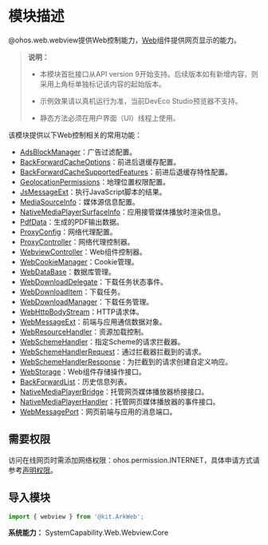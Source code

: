 # 模块描述
<!--Kit: ArkWeb-->
<!--Subsystem: ArkWeb-->
<!--Owner: @yp99ustc-->
<!--SE: @ctqctq99-->
<!--TSE: @ghiker-->

@ohos.web.webview提供Web控制能力，[Web](arkts-basic-components-web.md)组件提供网页显示的能力。

> **说明：**
>
> - 本模块首批接口从API version 9开始支持。后续版本如有新增内容，则采用上角标单独标记该内容的起始版本。
>
> - 示例效果请以真机运行为准，当前DevEco Studio预览器不支持。
>
> - 静态方法必须在用户界面（UI）线程上使用。

该模块提供以下Web控制相关的常用功能：

- [AdsBlockManager](./arkts-apis-webview-AdsBlockManager.md)：广告过滤配置。
- [BackForwardCacheOptions](./arkts-apis-webview-BackForwardCacheOptions.md)：前进后退缓存配置。
- [BackForwardCacheSupportedFeatures](./arkts-apis-webview-BackForwardCacheSupportedFeatures.md)：前进后退缓存特性配置。
- [GeolocationPermissions](./arkts-apis-webview-GeolocationPermissions.md)：地理位置权限配置。
- [JsMessageExt](./arkts-apis-webview-JsMessageExt.md)：执行JavaScript脚本的结果。
- [MediaSourceInfo](./arkts-apis-webview-MediaSourceInfo.md)：媒体源信息配置。
- [NativeMediaPlayerSurfaceInfo](./arkts-apis-webview-NativeMediaPlayerSurfaceInfo.md)：应用接管媒体播放时渲染信息。
- [PdfData](./arkts-apis-webview-PdfData.md)：生成的PDF输出数据。
- [ProxyConfig](./arkts-apis-webview-ProxyConfig.md)：网络代理配置。
- [ProxyController](./arkts-apis-webview-ProxyController.md)：网络代理控制器。
- [WebviewController](./arkts-apis-webview-WebviewController.md)：Web组件控制器。
- [WebCookieManager](./arkts-apis-webview-WebCookieManager.md)：Cookie管理。
- [WebDataBase](./arkts-apis-webview-WebDataBase.md)：数据库管理。
- [WebDownloadDelegate](./arkts-apis-webview-WebDownloadDelegate.md)：下载任务状态事件。
- [WebDownloadItem](./arkts-apis-webview-WebDownloadItem.md)：下载任务。
- [WebDownloadManager](./arkts-apis-webview-WebDownloadManager.md)：下载任务管理。
- [WebHttpBodyStream](./arkts-apis-webview-WebHttpBodyStream.md)：HTTP请求体。
- [WebMessageExt](./arkts-apis-webview-WebMessageExt.md)：前端与应用通信数据对象。
- [WebResourceHandler](./arkts-apis-webview-WebResourceHandler.md)：资源加载控制。
- [WebSchemeHandler](./arkts-apis-webview-WebSchemeHandler.md)：指定Scheme的请求拦截器。
- [WebSchemeHandlerRequest](./arkts-apis-webview-WebSchemeHandlerRequest.md)：通过拦截器拦截到的请求。
- [WebSchemeHandlerResponse](./arkts-apis-webview-WebSchemeHandlerResponse.md)：为拦截到的请求创建自定义响应。
- [WebStorage](./arkts-apis-webview-WebStorage.md)：Web组件存储操作接口。
- [BackForwardList](./arkts-apis-webview-BackForwardList.md)：历史信息列表。
- [NativeMediaPlayerBridge](./arkts-apis-webview-NativeMediaPlayerBridge.md)：托管网页媒体播放器桥接接口。
- [NativeMediaPlayerHandler](./arkts-apis-webview-NativeMediaPlayerHandler.md)：托管网页媒体播放器的事件接口。
- [WebMessagePort](./arkts-apis-webview-WebMessagePort.md)：网页前端与应用的消息端口。

## 需要权限

访问在线网页时需添加网络权限：ohos.permission.INTERNET，具体申请方式请参考[声明权限](../../security/AccessToken/declare-permissions.md)。

## 导入模块

```ts
import { webview } from '@kit.ArkWeb';
```

**系统能力：** SystemCapability.Web.Webview.Core